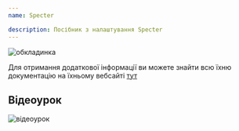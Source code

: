 ```yaml
---
name: Specter

description: Посібник з налаштування Specter
---
```


![обкладинка](assets/cover.webp)

Для отримання додаткової інформації ви можете знайти всю їхню документацію на їхньому вебсайті [тут](https://docs.specter.solutions/desktop/)

## Відеоурок

![відеоурок](https://www.youtube.com/watch?v=mV1KS-Uwjew)